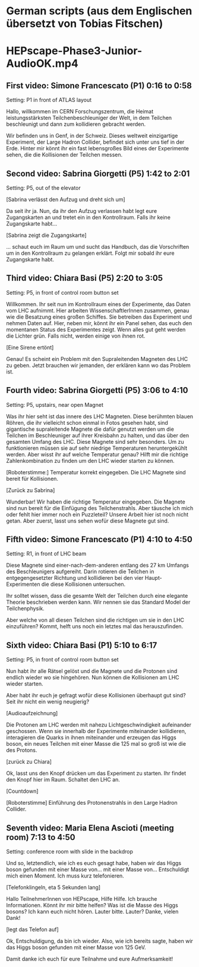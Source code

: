 German scripts (aus dem Englischen übersetzt von Tobias Fitschen)
===

# HEPscape-Phase3-Junior-AudioOK.mp4

## First video: Simone Francescato (P1) 0:16 to 0:58

Setting: P1 in front of ATLAS layout

Hallo, willkommen im CERN Forschungszentrum, die Heimat leistungsstärksten Teilchenbeschleuniger der Welt, in dem Teilchen beschleunigt und dann zum kollidieren gebracht werden.

Wir befinden uns in Genf, in der Schweiz. Dieses weltweit einzigartige Experiment, der Large Hadron Collider, befindet sich unter uns tief in der Erde. Hinter mir könnt ihr ein fast lebensgroßes Bild eines der Experimente sehen, die die Kollisionen der Teilchen messen.

## Second video: Sabrina  Giorgetti (P5) 1:42 to 2:01

Setting: P5, out of the elevator

[Sabrina verlässt den Aufzug und dreht sich um]

Da seit ihr ja. Nun, da ihr den Aufzug verlassen habt legt eure Zugangskarten an und tretet ein in den Kontrollraum. Falls ihr keine Zugangskarte habt...

[Sabrina zeigt die Zugangskarte]

... schaut euch im Raum um und sucht das Handbuch, das die Vorschriften um in den Kontrollraum zu gelangen erklärt. Folgt mir sobald ihr eure Zugangskarte habt.

## Third video: Chiara Basi  (P5) 2:20 to 3:05

Setting: P5, in front of control room button set

Willkommen. Ihr seit nun im Kontrollraum eines der Experimente, das Daten vom LHC aufnimmt. Hier arbeiten WissenschaftlerInnen zusammen, genau wie die Besatzung eines großen Schiffes. Sie betreiben das Experiment und nehmen Daten auf. Hier, neben mir, könnt ihr ein Panel sehen, das euch den momentanen Status des Experimentes zeigt. Wenn alles gut geht werden die Lichter grün. Falls nicht, werden einige von ihnen rot.

[Eine Sirene ertönt]

Genau! Es scheint ein Problem mit den Supraleitenden Magneten des LHC zu geben. Jetzt brauchen wir jemanden, der erklären kann wo das Problem ist.

## Fourth video: Sabrina  Giorgetti (P5) 3:06 to 4:10

Setting: P5, upstairs, near open Magnet 

Was ihr hier seht ist das innere des LHC Magneten. Diese berühmten blauen Röhren, die ihr vielleicht schon einmal in Fotos gesehen habt, sind gigantische supraleitende Magnete die dafür genutzt werden um die Teilchen im Beschleuniger auf ihrer Kreisbahn zu halten, und das über den gesamten Umfang des LHC. Diese Magnete sind sehr besonders. Um zu funktionieren müssen sie auf sehr niedrige Temperaturen heruntergekühlt werden. Aber wisst ihr auf welche Temperatur genau? Hilft mir die richtige Zahlenkombination zu finden um den LHC wieder starten zu können.

[Roboterstimme:]
Temperatur korrekt eingegeben. Die LHC Magnete sind bereit für Kollisionen.

[Zurück zu Sabrina]

Wunderbar! Wir haben die richtige Temperatur eingegeben. Die Magnete sind nun bereit für die Einfügung des Teilchenstrahls. Aber täusche ich mich oder fehlt hier immer noch ein Puzzleteil? Unsere Arbeit hier ist noch nicht getan. Aber zuerst, lasst uns sehen wofür diese Magnete gut sind.

## Fifth video: Simone Francescato (P1) 4:10 to 4:50

Setting: R1, in front of LHC beam

Diese Magnete sind einer-nach-dem-anderen entlang des 27 km Umfangs des Beschleunigers aufgereiht. Darin rotieren die Teilchen in entgegengesetzter Richtung und kollidieren bei den vier Haupt-Experimenten die diese Kollisionen untersuchen. 

Ihr solltet wissen, dass die gesamte Welt der Teilchen durch eine elegante Theorie beschrieben werden kann. Wir nennen sie das Standard Model der Teilchenphysik.

Aber welche von all diesen Teilchen sind die richtigen um sie in den LHC einzuführen? Kommt, helft uns noch ein letztes mal das herauszufinden.

## Sixth video: Chiara Basi  (P1) 5:10 to 6:17

Setting: P5, in front of control room button set

Nun habt ihr alle Rätsel gelöst und die Magnete und die Protonen sind endlich wieder wo sie hingehören. Nun können die Kollisionen am LHC wieder starten.

Aber habt ihr euch je gefragt wofür diese Kollisionen überhaupt gut sind? Seit ihr nicht ein wenig neugierig?

[Audioaufzeichnung]

Die Protonen am LHC werden mit nahezu Lichtgeschwindigkeit aufeinander geschossen. Wenn sie innerhalb der Experimente miteinander kollidieren, interagieren die Quarks in ihnen miteinander und erzeugen das Higgs boson, ein neues Teilchen mit einer Masse die 125 mal so groß ist wie die des Protons.

[zurück zu Chiara]

Ok, lasst uns den Knopf drücken um das Experiment zu starten. Ihr findet den Knopf hier im Raum. Schaltet den LHC an.

[Countdown]

[Roboterstimme] Einführung des Protonenstrahls in den Large Hadron Collider.

## Seventh video: Maria Elena Ascioti (meeting room) 7:13 to 4:50

Setting: conference room with slide in the backdrop

Und so, letztendlich, wie ich es euch gesagt habe, haben wir das Higgs boson gefunden mit einer Masse von... mit einer Masse von... Entschuldigt mich einen Moment. Ich muss kurz telefonieren.


[Telefonklingeln, eta 5 Sekunden lang]

Hallo TeilnehmerInnen von HEPscape, Hilfe Hilfe.
Ich brauche Informationen.
Könnt ihr mir bitte helfen? Was ist die Masse des Higgs bosons?
Ich kann euch nicht hören. Lauter bitte.
Lauter?
Danke, vielen Dank!

[legt das Telefon auf]

Ok, Entschuldigung, da bin ich wieder. Also, wie ich bereits sagte, haben wir das Higgs boson gefunden mit einer Masse von 125 GeV.

Damit danke ich euch für eure Teilnahme und eure Aufmerksamkeit!

